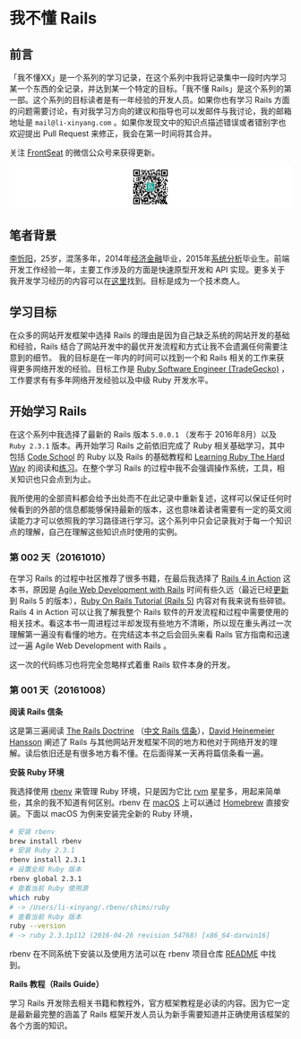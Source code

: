 # 我不懂 Rails

## 前言

「我不懂XX」是一个系列的学习记录，在这个系列中我将记录集中一段时内学习某一个东西的全记录，并达到某一个特定的目标。「我不懂 Rails」是这个系列的第一部。这个系列的目标读者是有一年经验的开发人员。如果你也有学习 Rails 方面的问题需要讨论，有对我学习方向的建议和指导也可以发邮件与我讨论，我的邮箱地址是 `mail@li-xinyang.com` 。如果你发现文中的知识点描述错误或者错别字也欢迎提出 Pull Request 来修正，我会在第一时间将其合并。

关注 [FrontSeat](https://github.com/frontseat) 的微信公众号来获得更新。
<!-- （[Ruby China](https://ruby-china.org/) 同步更新） -->

![FrontSeat QR Code](./img/QRCode.png)

## 笔者背景

[李忻阳](http://stackoverflow.com/cv/lixinyang)，25岁，混荡多年，2014年[经济金融](https://www.rmit.edu.au/study-with-us/levels-of-study/undergraduate-study/bachelor-degrees/bp251)毕业，2015年[系统分析](https://www.iss.nus.edu.sg/graduate-programmes/programme/detail/graduate-diploma-in-systems-analysis)毕业生。前端开发工作经验一年，主要工作涉及的方面是快速原型开发和 API 实现。更多关于我开发学习经历的内容可以在[这里](http://udacity.li-xinyang.com/)找到。目标是成为一个技术商人。

## 学习目标

在众多的网站开发框架中选择 Rails 的理由是因为自己缺乏系统的网站开发的基础和经验，Rails 结合了网站开发中的最优开发流程和方式让我不会遗漏任何需要注意到的细节。
我的目标是在一年内的时间可以找到一个和 Rails 相关的工作来获得更多网络开发的经验。目标工作是 [Ruby Software Engineer (TradeGecko)](https://tradegecko.workable.com/jobs/192808) ，工作要求有有多年网络开发经验以及中级 Ruby 开发水平。

## 开始学习 Rails

在这个系列中我选择了最新的 Rails 版本 `5.0.0.1` （发布于 2016年8月）以及 `Ruby 2.3.1` 版本。再开始学习 Rails 之前依旧完成了 Ruby 相关基础学习，其中包括 [Code School](https://www.codeschool.com/) 的 Ruby 以及 Rails 的基础教程和 [Learning Ruby The Hard Way](https://learnrubythehardway.org/) 的阅读和[练习](https://github.com/li-xinyang/FS_LearnRubyTheHardWay)。在整个学习 Rails 的过程中我不会强调操作系统，工具，相关知识也只会点到为止。

我所使用的全部资料都会给予出处而不在此记录中重新复述，这样可以保证任何时候看到的外部的信息都能够保持最新的版本，这也意味着读者需要有一定的英文阅读能力才可以依照我的学习路径进行学习。这个系列中只会记录我对于每一个知识点的理解，自己在理解这些知识点时使用的实例。

### 第 002 天（20161010）

在学习 Rails 的过程中社区推荐了很多书籍，在最后我选择了 [Rails 4 in Action](https://www.safaribooksonline.com/library/view/rails-4-in/9781617291098/) 这本书，原因是 [Agile Web Development with Rails](https://pragprog.com/book/rails4/agile-web-development-with-rails-4) 时间有些久远（最近已经[更新](https://pragprog.com/book/rails5/agile-web-development-with-rails-5)到 Rails 5 的版本），[Ruby On Rails Tutorial (Rails 5)](https://www.railstutorial.org/) 内容对有我来说有些碎锁。Rails 4 in Action 可以让我了解我整个 Rails 软件的开发流程和过程中需要使用的相关技术。看这本书一周进程过半却发现有些地方不清晰，所以现在重头再过一次理解第一遍没有看懂的地方。在完结这本书之后会回头来看 Rails 官方指南和迅速过一遍 Agile Web Development with Rails 。

这一次的代码练习也将完全忽略样式着重 Rails 软件本身的开发。

### 第 001 天（20161008）

**阅读 Rails 信条**

这是第三遍阅读 [The Rails Doctrine](http://rubyonrails.org/doctrine/) （[中文 Rails 信条](https://ruby-china.org/wiki/the-rails-doctrine)），[David Heinemeier Hansson](https://en.wikipedia.org/wiki/David_Heinemeier_Hansson) 阐述了 Rails 与其他网站开发框架不同的地方和他对于网络开发的理解。读后依旧还是有很多地方看不懂。在后面得某一天再将篇信条看一遍。

**安装 Ruby 环境**

我选择使用 [rbenv](https://github.com/rbenv/rbenv) 来管理 Ruby 环境，只是因为它比 [rvm](https://github.com/rvm/rvm) 星星多，用起来简单些，其余的我不知道有何区别。rbenv 在 [macOS](https://en.wikipedia.org/wiki/Mac_OS) 上可以通过 [Homebrew](https://github.com/Homebrew/brew) 直接安装。下面以 macOS 为例来安装完全新的 Ruby 环境，

```bash
# 安装 rbenv
brew install rbenv
# 安装 Ruby 2.3.1
rbenv install 2.3.1
# 设置全局 Ruby 版本
rbenv global 2.3.1
# 查看当前 Ruby 使用源
which ruby  
# -> /Users/li-xinyang/.rbenv/shims/ruby
# 查看当前 Ruby 版本
ruby --version  
# -> ruby 2.3.1p112 (2016-04-26 revision 54768) [x86_64-darwin16]
```

rbenv 在不同系统下安装以及使用方法可以在 rbenv 项目仓库 [README](https://github.com/rbenv/rbenv#installation) 中找到。

**Rails 教程（Rails Guide）**

学习 Rails 开发除去相关书籍和教程外，官方框架教程是必读的内容。因为它一定是最新最完整的涵盖了 Rails 框架开发人员认为新手需要知道并正确使用该框架的各个方面的知识。
